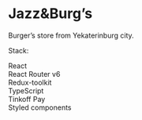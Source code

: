 # Jazz&Burg’s

Burger’s store from Yekaterinburg city.

Stack:

React\
React Router v6\
Redux-toolkit\
TypeScript\
Tinkoff Pay\
Styled components